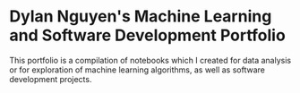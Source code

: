 # Dylan Nguyen's Machine Learning and Software Development Portfolio
This portfolio is a compilation of notebooks which I created for data analysis or for exploration of machine learning algorithms, as well as software development projects.